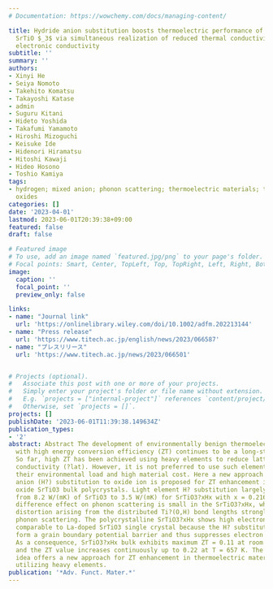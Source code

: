 ```yaml
---
# Documentation: https://wowchemy.com/docs/managing-content/

title: Hydride anion substitution boosts thermoelectric performance of polycrystalline
  SrTiO $_3$ via simultaneous realization of reduced thermal conductivity and high
  electronic conductivity
subtitle: ''
summary: ''
authors:
- Xinyi He
- Seiya Nomoto
- Takehito Komatsu
- Takayoshi Katase
- admin
- Suguru Kitani
- Hideto Yoshida
- Takafumi Yamamoto
- Hiroshi Mizoguchi
- Keisuke Ide
- Hidenori Hiramatsu
- Hitoshi Kawaji
- Hideo Hosono
- Toshio Kamiya
tags:
- hydrogen; mixed anion; phonon scattering; thermoelectric materials; transition metal
  oxides
categories: []
date: '2023-04-01'
lastmod: 2023-06-01T20:39:38+09:00
featured: false
draft: false

# Featured image
# To use, add an image named `featured.jpg/png` to your page's folder.
# Focal points: Smart, Center, TopLeft, Top, TopRight, Left, Right, BottomLeft, Bottom, BottomRight.
image:
  caption: ''
  focal_point: ''
  preview_only: false

links:
- name: "Journal link"
  url: 'https://onlinelibrary.wiley.com/doi/10.1002/adfm.202213144'
- name: "Press release"
  url: 'https://www.titech.ac.jp/english/news/2023/066587'
- name: "プレスリリース"
  url: 'https://www.titech.ac.jp/news/2023/066501'


# Projects (optional).
#   Associate this post with one or more of your projects.
#   Simply enter your project's folder or file name without extension.
#   E.g. `projects = ["internal-project"]` references `content/project/deep-learning/index.md`.
#   Otherwise, set `projects = []`.
projects: []
publishDate: '2023-06-01T11:39:38.149634Z'
publication_types:
- '2'
abstract: Abstract The development of environmentally benign thermoelectric materials
  with high energy conversion efficiency (ZT) continues to be a long-standing challenge.
  So far, high ZT has been achieved using heavy elements to reduce lattice thermal
  conductivity (?lat). However, it is not preferred to use such elements because of
  their environmental load and high material cost. Here a new approach utilizing hydride
  anion (H?) substitution to oxide ion is proposed for ZT enhancement in thermoelectric
  oxide SrTiO3 bulk polycrystals. Light element H? substitution largely reduces ?lat
  from 8.2 W/(mK) of SrTiO3 to 3.5 W/(mK) for SrTiO3?xHx with x = 0.216. The mass
  difference effect on phonon scattering is small in the SrTiO3?xHx, while local structure
  distortion arising from the distributed Ti?(O,H) bond lengths strongly enhances
  phonon scattering. The polycrystalline SrTiO3?xHx shows high electronic conductivity
  comparable to La-doped SrTiO3 single crystal because the H? substitution does not
  form a grain boundary potential barrier and thus suppresses electron scattering.
  As a consequence, SrTiO3?xHx bulk exhibits maximum ZT = 0.11 at room temperature
  and the ZT value increases continuously up to 0.22 at T = 657 K. The H? substitution
  idea offers a new approach for ZT enhancement in thermoelectric materials without
  utilizing heavy elements.
publication: '*Adv. Funct. Mater.*'
---
```

